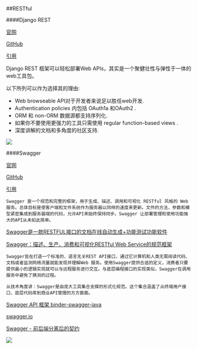 ##RESTful



####Django REST

[官网](http://www.django-rest-framework.org/)

[GitHub](https://github.com/tomchristie/django-rest-framework)

[引用](http://www.open-open.com/lib/view/open1385437442994.html)

Django REST 框架可以轻松部署Web APIs，其实是一个聚健壮性与弹性于一体的web工具包。

以下所列可以作为选择其的理由:

* Web browseable API对于开发者来说足以胜任web开发.
* Authentication policies 内包括 OAuth1a 和OAuth2 .
* ORM 和 non-ORM 数据源都支持序列化.
* 如果你不要使用更强力的工具只需使用 regular function-based views .
* 深度讲解的文档和多角度的社区支持.

![](http://www.django-rest-framework.org/img/quickstart.png)


####Swagger

[官网](http://swagger.io/)

[GitHub](https://github.com/OAI/OpenAPI-Specification#additional-libraries)

[引用](http://www.oschina.net/p/swagger)

```
Swagger 是一个规范和完整的框架，用于生成、描述、调用和可视化 RESTful 风格的 Web 服务。总体目标是使客户端和文件系统作为服务器以同样的速度来更新。文件的方法，参数和模型紧密集成到服务器端的代码，允许API来始终保持同步。Swagger 让部署管理和使用功能强大的API从未如此简单。
```

[ Swagger是一款RESTFUL接口的文档在线自动生成+功能测试功能软件 ](http://blog.csdn.net/wangnan9279/article/details/44541665)

[Swagger：描述、生产、消费和可视化RESTful Web Service的规范框架](http://hao.jobbole.com/swagger/)

```
Swagger旨在打造一个标准的、语言无关REST API接口，通过它计算机和人类无需阅读代码、文档或者监测网络流量就能发现并理解Web 服务。使用Swagger提供合适的定义，消费者只要提供最小的逻辑实现就可以与远程服务进行交互。与底层编程接口的实现类似，Swagger在调用服务中避免了猜测的过程。

从技术角度讲：Swagger是由庞大工具集合支撑的形式化规范。这个集合涵盖了从终端用户接口、底层代码库到商业API管理的方方面面。
```


[Swagger API 框架 binder-swagger-java ](http://www.oschina.net/p/binder-swagger-java)

[swagger.io](http://petstore.swagger.io/)

[Swagger - 前后端分离后的契约](http://www.cnblogs.com/whitewolf/p/4686154.html)

![](https://raw.githubusercontent.com/tminglei/binder-swagger-java/master/binder-swagger-java.png)















